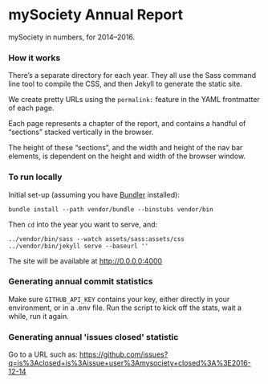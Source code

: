 # mySociety Annual Report

mySociety in numbers, for 2014–2016.

### How it works

There’s a separate directory for each year. They all use the Sass command line
tool to compile the CSS, and then Jekyll to generate the static site.

We create pretty URLs using the `permalink:` feature in the YAML frontmatter of
each page.

Each page represents a chapter of the report, and contains a handful of
“sections” stacked vertically in the browser.

The height of these “sections”, and the width and height of the nav bar
elements, is dependent on the height and width of the browser window.

### To run locally

Initial set-up (assuming you have [Bundler](http://bundler.io/) installed):

```
bundle install --path vendor/bundle --binstubs vendor/bin
```

Then `cd` into the year you want to serve, and:

```
../vendor/bin/sass --watch assets/sass:assets/css
../vendor/bin/jekyll serve --baseurl ''
```

The site will be available at http://0.0.0.0:4000

### Generating annual commit statistics

Make sure `GITHUB_API_KEY` contains your key, either directly in your
environment, or in a .env file. Run the script to kick off the stats,
wait a while, run it again.

### Generating annual 'issues closed' statistic

Go to a URL such as:
https://github.com/issues?q=is%3Aclosed+is%3Aissue+user%3Amysociety+closed%3A%3E2016-12-14
